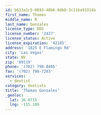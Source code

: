 ```yaml
---
id: b633a1c5-0693-48b6-8dbb-3c116a9331da
first_name: Thomas
middle_name: R
last_name: Gonzales
license_type: DDS
license_number: '2427'
license_status: Active
license_expiration: '42185'
address: '1825 E Flamingo Rd'
city: 'Las Vegas'
state: NV
zip: '89119'
phone: '(702) 798-8405'
fax: '(702) 798-7203'
services:
  - dentist
category: dentists
title: 'Thomas Gonzales'
_geoloc:
  lat: 36.0715
  lng: -115.189
---
```

